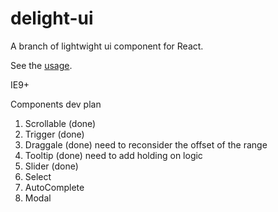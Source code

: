 # delight-ui

A branch of lightwight ui component for React.



See the [usage](http://mefive.github.io/react-component-helper/).

IE9+



Components dev plan

1. Scrollable (done)
2. Trigger (done)
3. Draggale (done) need to reconsider the offset of the range
4. Tooltip (done) need to add holding on logic
5. Slider (done)
6. Select
7. AutoComplete
8. Modal









